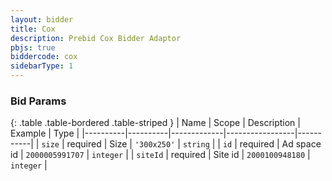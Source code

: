 ```yaml
---
layout: bidder
title: Cox
description: Prebid Cox Bidder Adaptor
pbjs: true
biddercode: cox
sidebarType: 1
---
```


### Bid Params

{: .table .table-bordered .table-striped }
| Name     | Scope    | Description | Example         | Type      |
|----------|----------|-------------|-----------------|-----------|
| `size`   | required | Size        | `'300x250'`     | `string`  |
| `id`     | required | Ad space id | `2000005991707` | `integer` |
| `siteId` | required | Site id     | `2000100948180` | `integer` |

